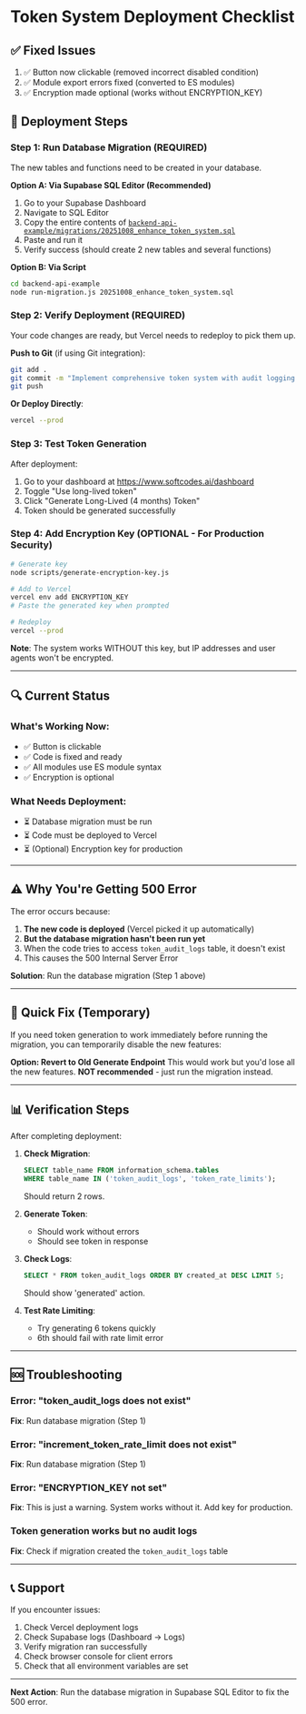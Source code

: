 # Token System Deployment Checklist

## ✅ Fixed Issues
1. ✅ Button now clickable (removed incorrect disabled condition)
2. ✅ Module export errors fixed (converted to ES modules)
3. ✅ Encryption made optional (works without ENCRYPTION_KEY)

## 🚀 Deployment Steps

### Step 1: Run Database Migration (REQUIRED)

The new tables and functions need to be created in your database.

**Option A: Via Supabase SQL Editor (Recommended)**
1. Go to your Supabase Dashboard
2. Navigate to SQL Editor
3. Copy the entire contents of [`backend-api-example/migrations/20251008_enhance_token_system.sql`](backend-api-example/migrations/20251008_enhance_token_system.sql:1)
4. Paste and run it
5. Verify success (should create 2 new tables and several functions)

**Option B: Via Script**
```bash
cd backend-api-example
node run-migration.js 20251008_enhance_token_system.sql
```

### Step 2: Verify Deployment (REQUIRED)

Your code changes are ready, but Vercel needs to redeploy to pick them up.

**Push to Git** (if using Git integration):
```bash
git add .
git commit -m "Implement comprehensive token system with audit logging and rate limiting"
git push
```

**Or Deploy Directly**:
```bash
vercel --prod
```

### Step 3: Test Token Generation

After deployment:
1. Go to your dashboard at https://www.softcodes.ai/dashboard
2. Toggle "Use long-lived token"
3. Click "Generate Long-Lived (4 months) Token"
4. Token should be generated successfully

### Step 4: Add Encryption Key (OPTIONAL - For Production Security)

```bash
# Generate key
node scripts/generate-encryption-key.js

# Add to Vercel
vercel env add ENCRYPTION_KEY
# Paste the generated key when prompted

# Redeploy
vercel --prod
```

**Note**: The system works WITHOUT this key, but IP addresses and user agents won't be encrypted.

---

## 🔍 Current Status

### What's Working Now:
- ✅ Button is clickable
- ✅ Code is fixed and ready
- ✅ All modules use ES module syntax
- ✅ Encryption is optional

### What Needs Deployment:
- ⏳ Database migration must be run
- ⏳ Code must be deployed to Vercel
- ⏳ (Optional) Encryption key for production

---

## ⚠️ Why You're Getting 500 Error

The error occurs because:
1. **The new code is deployed** (Vercel picked it up automatically)
2. **But the database migration hasn't been run yet**
3. When the code tries to access `token_audit_logs` table, it doesn't exist
4. This causes the 500 Internal Server Error

**Solution**: Run the database migration (Step 1 above)

---

## 🎯 Quick Fix (Temporary)

If you need token generation to work immediately before running the migration, you can temporarily disable the new features:

**Option: Revert to Old Generate Endpoint**
This would work but you'd lose all the new features. **NOT recommended** - just run the migration instead.

---

## 📊 Verification Steps

After completing deployment:

1. **Check Migration**:
   ```sql
   SELECT table_name FROM information_schema.tables 
   WHERE table_name IN ('token_audit_logs', 'token_rate_limits');
   ```
   Should return 2 rows.

2. **Generate Token**:
   - Should work without errors
   - Should see token in response

3. **Check Logs**:
   ```sql
   SELECT * FROM token_audit_logs ORDER BY created_at DESC LIMIT 5;
   ```
   Should show 'generated' action.

4. **Test Rate Limiting**:
   - Try generating 6 tokens quickly
   - 6th should fail with rate limit error

---

## 🆘 Troubleshooting

### Error: "token_audit_logs does not exist"
**Fix**: Run database migration (Step 1)

### Error: "increment_token_rate_limit does not exist"  
**Fix**: Run database migration (Step 1)

### Error: "ENCRYPTION_KEY not set"
**Fix**: This is just a warning. System works without it. Add key for production.

### Token generation works but no audit logs
**Fix**: Check if migration created the `token_audit_logs` table

---

## 📞 Support

If you encounter issues:
1. Check Vercel deployment logs
2. Check Supabase logs (Dashboard → Logs)
3. Verify migration ran successfully
4. Check browser console for client errors
5. Check that all environment variables are set

---

**Next Action**: Run the database migration in Supabase SQL Editor to fix the 500 error.